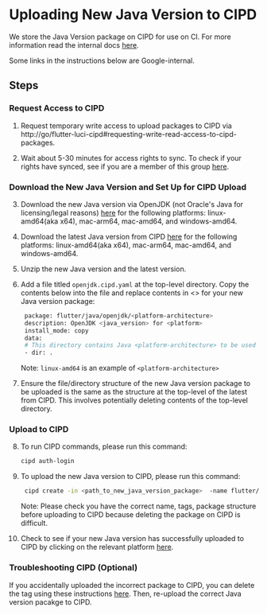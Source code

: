 # Uploading New Java Version to CIPD

We store the Java Version package on CIPD for use on CI. For more information read the internal
docs [here](http://go/luci-cipd).

Some links in the instructions below are Google-internal.

## Steps

### Request Access to CIPD

1. Request temporary write access to upload packages to CIPD
   via http://go/flutter-luci-cipd#requesting-write-read-access-to-cipd-packages.

2. Wait about 5-30 minutes for access rights to sync. To check if your rights have synced, see if
   you are a member of this
   group [here](https://chrome-infra-auth.appspot.com/auth/groups/google%2Fflutter-cipd-writers@twosync.google.com).

### Download the New Java Version and Set Up for CIPD Upload

3. Download the new Java version via OpenJDK (not Oracle's Java for licensing/legal
   reasons) [here](https://openjdk.org/projects/jdk/) for the following platforms:
   linux-amd64(aka x64), mac-arm64, mac-amd64, and windows-amd64.

4. Download the latest Java version from
   CIPD [here](https://chrome-infra-packages.appspot.com/p/flutter/java/openjdk) for the following
   platforms: linux-amd64(aka x64), mac-arm64, mac-amd64, and windows-amd64.

5. Unzip the new Java version and the latest version.

6. Add a file titled `openjdk.cipd.yaml` at the top-level directory. Copy the contents below into
   the file and replace contents in <> for your new Java version package:
   ```sh
    package: flutter/java/openjdk/<platform-architecture>
    description: OpenJDK <java_version> for <platform>
    install_mode: copy
    data:
    # This directory contains Java <platform-architecture> to be used in automated tests.
    - dir: .
   ```

   Note: `linux-amd64` is an example of `<platform-architecture>`

7. Ensure the file/directory structure of the new Java version package to be uploaded is the same as
   the structure at the top-level of the latest from CIPD.
   This involves potentially deleting contents of the top-level directory.

### Upload to CIPD

8. To run CIPD commands, please run this command:

    ```sh
    cipd auth-login
    ```

9. To upload the new Java version to CIPD, please run this command:

    ```sh
     cipd create -in <path_to_new_java_version_package>  -name flutter/java/openjdk/<platform-architecture> -tag version:<java_version>
    ```

   Note: Please check you have the correct name, tags, package structure before uploading to CIPD
   because deleting the package on CIPD is difficult.

10. Check to see if your new Java version has successfully uploaded to CIPD by clicking on the
    relevant platform [here](https://chrome-infra-packages.appspot.com/p/flutter/java/openjdk).

### Troubleshooting CIPD (Optional)

If you accidentally uploaded the incorrect package to CIPD, you can delete the tag using these
instructions [here](go/flutter-luci-playbook#remove-duplicated-cipd-tags).
Then, re-upload the correct Java version pacakge to CIPD.